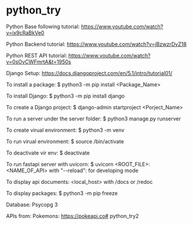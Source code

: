 # python_try

Python Base following tutorial: https://www.youtube.com/watch?v=ix9cRaBkVe0

Python Backend tutorial: https://www.youtube.com/watch?v=jBzwzrDvZ18

Python REST API tutorial: https://www.youtube.com/watch?v=0sOvCWFmrtA&t=1950s

Django Setup: https://docs.djangoproject.com/en/5.1/intro/tutorial01/


To install a package:
$ python3 -m pip install <Package_Name>

To install Django:
$ python3 -m pip install django

To create a Django project:
$ django-admin startproject <Porject_Name>

To run a server under the server folder:
$ python3 manage.py runserver

To create virual environment:
$ python3 -m venv <NAME>

To run virual environment:
$ source <PATH>/bin/activate

To deactivate vir env:
$ deactivate

To run fastapi server with uvicorn:
$ uvicorn <ROOT_FILE>:<NAME_OF_API>
    with "--reload": for developing mode

To display api documents: <local_host> with /docs or /redoc

To display packages:
$ python3 -m pip freeze

Database: Psycopg 3

APIs from:
Pokemons: https://pokeapi.co# python_try2
